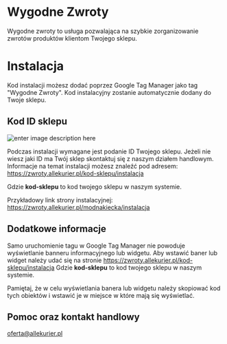 # Wygodne Zwroty

Wygodne zwroty to usługa pozwalająca na szybkie zorganizowanie zwrotów produktów klientom Twojego sklepu.

# Instalacja

Kod instalacji możesz dodać poprzez Google Tag Manager jako tag "Wygodne Zwroty". Kod instalacyjny zostanie automatycznie dodany do Twoje sklepu. 

## Kod ID sklepu
![enter image description here](https://allekurier.pl/static/gtm/gtm1.png)

Podczas instalacji wymagane jest podanie ID Twojego sklepu. 
Jeżeli nie wiesz jaki ID ma Twój sklep skontaktuj się z naszym działem handlowym.
Informacje na temat instalacji możesz znaleźć pod adresem: https://zwroty.allekurier.pl/kod-sklepu/instalacja

Gdzie **kod-sklepu** to kod twojego sklepu w naszym systemie.

Przykładowy link strony instalacyjnej: https://zwroty.allekurier.pl/modnakiecka/instalacja

## Dodatkowe informacje

Samo uruchomienie tagu w Google Tag Manager nie powoduje wyświetlanie banneru informacyjnego lub widgetu.
Aby wstawić baner lub widget należy udać się na stronie https://zwroty.allekurier.pl/kod-sklepu/instalacja 
Gdzie **kod-sklepu** to kod twojego sklepu w naszym systemie.


Pamiętaj, że w celu wyświetlania banera lub widgetu należy skopiować kod tych obiektów i wstawić je w miejsce w które mają się wyświetlać.


## Pomoc oraz kontakt handlowy
[oferta@allekurier.pl](oferta@allekurier.pl)

